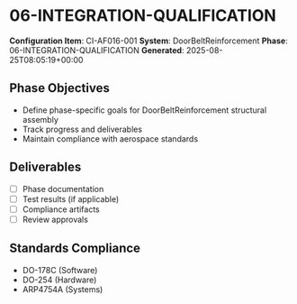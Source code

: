 # 06-INTEGRATION-QUALIFICATION

**Configuration Item**: CI-AF016-001
**System**: DoorBeltReinforcement
**Phase**: 06-INTEGRATION-QUALIFICATION
**Generated**: 2025-08-25T08:05:19+00:00

## Phase Objectives
- Define phase-specific goals for DoorBeltReinforcement structural assembly
- Track progress and deliverables
- Maintain compliance with aerospace standards

## Deliverables
- [ ] Phase documentation
- [ ] Test results (if applicable)
- [ ] Compliance artifacts
- [ ] Review approvals

## Standards Compliance
- DO-178C (Software)
- DO-254 (Hardware)
- ARP4754A (Systems)

